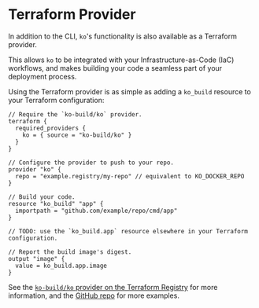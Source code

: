 # Terraform Provider

In addition to the CLI, `ko`'s functionality is also available as a Terraform provider.

This allows `ko` to be integrated with your Infrastructure-as-Code (IaC) workflows, and makes building your code a seamless part of your deployment process.

Using the Terraform provider is as simple as adding a `ko_build` resource to your Terraform configuration:

```hcl
// Require the `ko-build/ko` provider.
terraform {
  required_providers {
    ko = { source = "ko-build/ko" }
  }
}

// Configure the provider to push to your repo.
provider "ko" {
  repo = "example.registry/my-repo" // equivalent to KO_DOCKER_REPO
}

// Build your code.
resource "ko_build" "app" {
  importpath = "github.com/example/repo/cmd/app"
}

// TODO: use the `ko_build.app` resource elsewhere in your Terraform configuration.

// Report the build image's digest.
output "image" {
  value = ko_build.app.image
}
```

See the [`ko-build/ko` provider on the Terraform Registry](https://registry.terraform.io/providers/ko-build/ko/latest) for more information, and the [GitHub repo](https://github.com/ko-build/terraform-provider-ko) for more examples.
